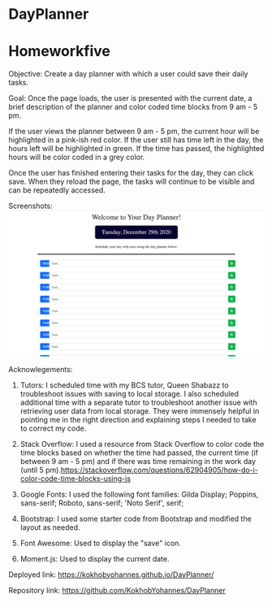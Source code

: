 # DayPlanner
# Homeworkfive

Objective: 
Create a day planner with which a user could save their daily tasks. 

Goal:
Once the page loads, the user is presented with the current date, a brief description of the planner and color coded time blocks from 9 am - 5 pm.

If the user views the planner between 9 am - 5 pm, the current hour will be highlighted in a pink-ish red color. If the user still has time left in the day, the hours left will be highlighted in green. If the time has passed, the highlighted hours will be color coded in a grey color.

Once the user has finished entering their tasks for the day, they can click save. When they reload the page, the tasks will continue to be visible and can be repeatedly accessed.

Screenshots:
<img src = "dayplannerscreenshot.png">

Acknowlegements:
1) Tutors: I scheduled time with my BCS tutor, Queen Shabazz to troubleshoot issues with saving to local storage. I also scheduled additional time with a separate tutor to troubleshoot another issue with retrieving user data from local storage. They were immensely helpful in pointing me in the right direction and explaining steps I needed to take to correct my code.

2) Stack Overflow: I used a resource from Stack Overflow to color code the time blocks based on whether the time had passed, the current time (if between 9 am - 5 pm) and if there was time remaining in the work day (until 5 pm).https://stackoverflow.com/questions/62904905/how-do-i-color-code-time-blocks-using-js

3) Google Fonts: I used the following font families: Gilda Display; Poppins, sans-serif; Roboto, sans-serif; 'Noto Serif', serif;

4) Bootstrap: I used some starter code from Bootstrap and modified the layout as needed.

5) Font Awesome: Used to display the "save" icon.

6) Moment.js: Used to display the current date.

Deployed link: https://kokhobyohannes.github.io/DayPlanner/ 

Repository link: https://github.com/KokhobYohannes/DayPlanner
